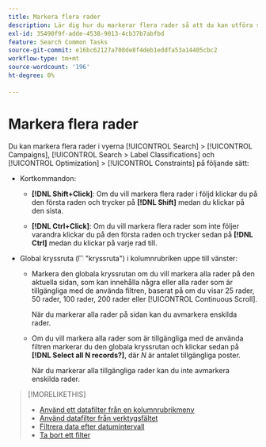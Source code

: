 ```yaml
---
title: Markera flera rader
description: Lär dig hur du markerar flera rader så att du kan utföra samma åtgärd på alla.
exl-id: 35490f9f-adde-4538-9013-4cb37b7abfbd
feature: Search Common Tasks
source-git-commit: e16bc62127a708de8f4deb1eddfa53a14405cbc2
workflow-type: tm+mt
source-wordcount: '196'
ht-degree: 0%

---
```


# Markera flera rader

Du kan markera flera rader i vyerna [!UICONTROL Search] > [!UICONTROL Campaigns], [!UICONTROL Search > Label Classifications] och [!UICONTROL Optimization] > [!UICONTROL Constraints] på följande sätt:

* Kortkommandon:

   * **[!DNL Shift+Click]**: Om du vill markera flera rader i följd klickar du på den första raden och trycker på **[!DNL Shift]** medan du klickar på den sista.

   * **[!DNL Ctrl+Click]**: Om du vill markera flera rader som inte följer varandra klickar du på den första raden och trycker sedan på **[!DNL Ctrl]** medan du klickar på varje rad till.

* Global kryssruta (![kryssruta](/help/search-social-commerce/assets/check-box.png) &quot;kryssruta&quot;) i kolumnrubriken uppe till vänster:

   * Markera den globala kryssrutan om du vill markera alla rader på den aktuella sidan, som kan innehålla några eller alla rader som är tillgängliga med de använda filtren, baserat på om du visar 25 rader, 50 rader, 100 rader, 200 rader eller [!UICONTROL Continuous Scroll].

     När du markerar alla rader på sidan kan du avmarkera enskilda rader.

   * Om du vill markera alla rader som är tillgängliga med de använda filtren markerar du den globala kryssrutan och klickar sedan på **[!DNL Select all N records?]**, där *N* är antalet tillgängliga poster.

     När du markerar alla tillgängliga rader kan du inte avmarkera enskilda rader.

>[!MORELIKETHIS]
>
>* [Använd ett datafilter från en kolumnrubrikmeny](../data-views/ad-hoc-settings/column-filter-apply-from-column-heading.md)
>* [Använd datafilter från verktygsfältet](../data-views/ad-hoc-settings/column-filter-apply-from-toolbar.md)
>* [Filtrera data efter datumintervall](../data-views/ad-hoc-settings/date-filter.md)
>* [Ta bort ett filter](../data-views/ad-hoc-settings/column-filter-remove.md)
